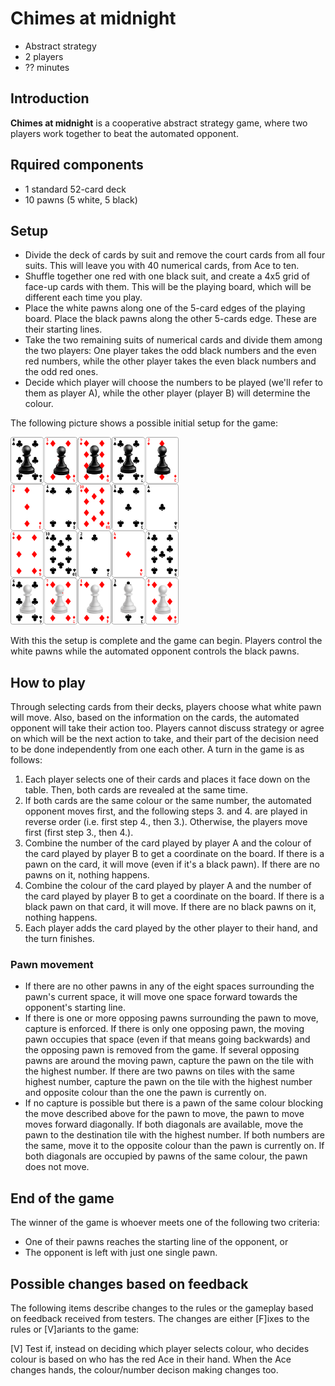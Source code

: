 # Chimes at midnight
* Abstract strategy
* 2 players
* ?? minutes

## Introduction
**Chimes at midnight** is a cooperative abstract strategy game, where two players work together to beat the automated opponent.

## Rquired components
* 1 standard 52-card deck
* 10 pawns (5 white, 5 black)

## Setup
* Divide the deck of cards by suit and remove the court cards from all four suits. This will leave you with 40 numerical cards, from Ace to ten.
* Shuffle together one red with one black suit, and create a 4x5 grid of face-up cards with them. This will be the playing board, which will be different each time you play.
* Place the white pawns along one of the 5-card edges of the playing board. Place the black pawns along the other 5-cards edge. These are their starting lines.
* Take the two remaining suits of numerical cards and divide them among the two players: One player takes the odd black numbers and the even red numbers, while the other player takes the even black numbers and the odd red ones.
* Decide which player will choose the numbers to be played (we'll refer to them as player A), while the other player (player B) will determine the colour.

The following picture shows a possible initial setup for the game:

<img src="initial_pos.png" alt="Initial position" height="300"/>

With this the setup is complete and the game can begin. Players control the white pawns while the automated opponent controls the black pawns.

## How to play
Through selecting cards from their decks, players choose what white pawn will move. Also, based on the information on the cards, the automated opponent will take their action too. Players cannot discuss strategy or agree on which will be the next action to take, and their part of the decision need to be done independently from one each other. A turn in the game is as follows:

1. Each player selects one of their cards and places it face down on the table. Then, both cards are revealed at the same time.
2. If both cards are the same colour or the same number, the automated opponent moves first, and the following steps 3. and 4. are played in reverse order (i.e. first step 4., then 3.). Otherwise, the players move first (first step 3., then 4.).
3. Combine the number of the card played by player A and the colour of the card played by player B to get a coordinate on the board. If there is a pawn on the card, it will move (even if it's a black pawn). If there are no pawns on it, nothing happens.
4. Combine the colour of the card played by player A and the number of the card played by player B to get a coordinate on the board. If there is a black pawn on that card, it will move. If there are no black pawns on it, nothing happens.
5. Each player adds the card played by the other player to their hand, and the turn finishes.

### Pawn movement
* If there are no other pawns in any of the eight spaces surrounding the pawn's current space, it will move one space forward towards the opponent's starting line.
* If there is one or more opposing pawns surrounding the pawn to move, capture is enforced. If there is only one opposing pawn, the moving pawn occupies that space (even if that means going backwards) and the opposing pawn is removed from the game. If several opposing pawns are around the moving pawn, capture the pawn on the tile with the highest number. If there are two pawns on tiles with the same highest number, capture the pawn on the tile with the highest number and opposite colour than the one the pawn is currently on.
* If no capture is possible but there is a pawn of the same colour blocking the move described above for the pawn to move, the pawn to move moves forward diagonally. If both diagonals are available, move the pawn to the destination tile with the highest number. If both numbers are the same, move it to the opposite colour than the pawn is currently on. If both diagonals are occupied by pawns of the same colour, the pawn does not move.

## End of the game

The winner of the game is whoever meets one of the following two criteria:
* One of their pawns reaches the starting line of the opponent, or
* The opponent is left with just one single pawn.

## Possible changes based on feedback
The following items describe changes to the rules or the gameplay based on feedback received from testers. The changes are either \[F]ixes to the rules or \[V]ariants to the game:

\[V] Test if, instead on deciding which player selects colour, who decides colour is based on who has the red Ace in their hand. When the Ace changes hands, the colour/number decison making changes too.
